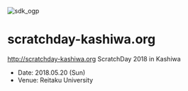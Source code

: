 
![sdk_ogp](https://user-images.githubusercontent.com/8245567/36928967-47094a8e-1ece-11e8-8a20-62d4119a9d12.png)

# scratchday-kashiwa.org
http://scratchday-kashiwa.org
ScratchDay 2018 in Kashiwa
 
* Date: 2018.05.20 (Sun)
* Venue: Reitaku University

